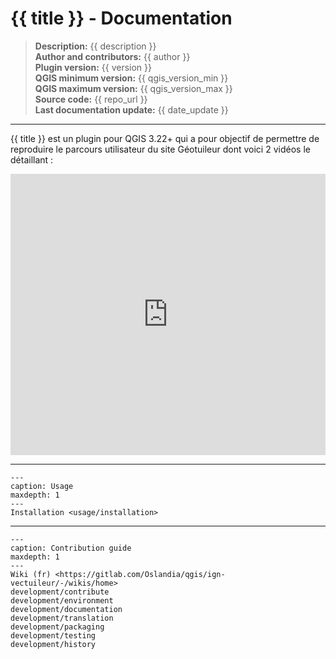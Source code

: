 # {{ title }} - Documentation

> **Description:** {{ description }}  
> **Author and contributors:** {{ author }}  
> **Plugin version:** {{ version }}  
> **QGIS minimum version:** {{ qgis_version_min }}  
> **QGIS maximum version:** {{ qgis_version_max }}  
> **Source code:** {{ repo_url }}  
> **Last documentation update:** {{ date_update }}

----

{{ title }} est un plugin pour QGIS 3.22+ qui a pour objectif de permettre de reproduire le parcours utilisateur du site Géotuileur dont voici 2 vidéos le détaillant :

<iframe src="https://player.vimeo.com/video/722998381?h=3dcf3a2ef0&amp;title=0&amp;byline=0&amp;portrait=0&amp;speed=0&amp;badge=0&amp;autopause=0&amp;player_id=0&amp;app_id=58479" width="100%" height="450" frameborder="0" allow="autoplay; fullscreen; picture-in-picture" allowfullscreen title="screen-recording.webm"></iframe>

----

```{toctree}
---
caption: Usage
maxdepth: 1
---
Installation <usage/installation>
```

----

```{toctree}
---
caption: Contribution guide
maxdepth: 1
---
Wiki (fr) <https://gitlab.com/Oslandia/qgis/ign-vectuileur/-/wikis/home>
development/contribute
development/environment
development/documentation
development/translation
development/packaging
development/testing
development/history
```

